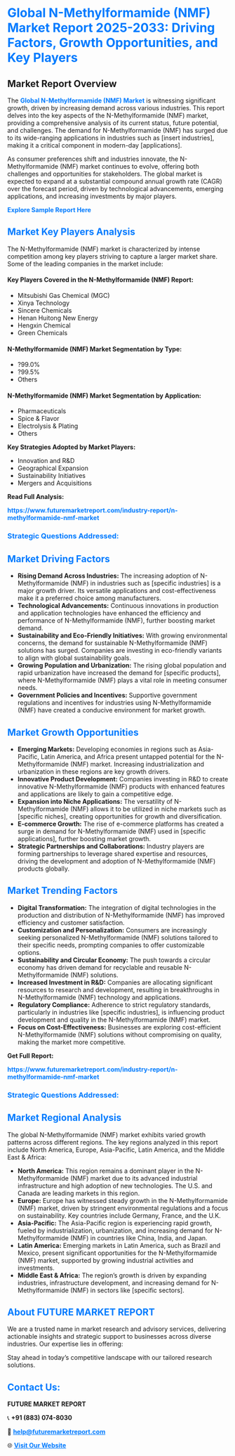 <h1 style="color: #007BFF;">Global N-Methylformamide (NMF) Market Report 2025-2033: Driving Factors, Growth Opportunities, and Key Players</h1>

<section id="overview">
<h2>Market Report Overview</h2>
<p>The <a href="https://www.futuremarketreport.com/industry-report/n-methylformamide-nmf-market" style="color: #007BFF; text-decoration: none;"><strong>Global N-Methylformamide (NMF) Market</strong></a> is witnessing significant growth, driven by increasing demand across various industries. This report delves into the key aspects of the N-Methylformamide (NMF) market, providing a comprehensive analysis of its current status, future potential, and challenges. The demand for N-Methylformamide (NMF) has surged due to its wide-ranging applications in industries such as [insert industries], making it a critical component in modern-day [applications].</p>
<p>As consumer preferences shift and industries innovate, the N-Methylformamide (NMF) market continues to evolve, offering both challenges and opportunities for stakeholders. The global market is expected to expand at a substantial compound annual growth rate (CAGR) over the forecast period, driven by technological advancements, emerging applications, and increasing investments by major players.</p>
</section>

<section id="overview">
<p><a href="https://www.futuremarketreport.com/request-sample/reportId=53444" style="color: #007BFF; text-decoration: none;"><strong>Explore Sample Report Here</strong></a></p>
</section>

<section id="key-players">
<h2 style="color: #007BFF;">Market Key Players Analysis</h2>
<p>The N-Methylformamide (NMF) market is characterized by intense competition among key players striving to capture a larger market share. Some of the leading companies in the market include:</p>
<h4>Key Players Covered in the N-Methylformamide (NMF) Report:</h4>
<ul><li>Mitsubishi Gas Chemical (MGC)</li><li>Xinya Technology</li><li>Sincere Chemicals</li><li>Henan Huitong New Energy</li><li>Hengxin Chemical</li><li>Green Chemicals</li></ul>
<h4>N-Methylformamide (NMF) Market Segmentation by Type:</h4>
<ul><li>?99.0%</li><li>?99.5%</li><li>Others</li></ul>

<h4>N-Methylformamide (NMF) Market Segmentation by Application:</h4>
<ul><li>Pharmaceuticals</li><li>Spice &amp; Flavor</li><li>Electrolysis &amp; Plating</li><li>Others</li></ul>
<p><strong>Key Strategies Adopted by Market Players:</strong></p>
<ul>
<li>Innovation and R&D</li>
<li>Geographical Expansion</li>
<li>Sustainability Initiatives</li>
<li>Mergers and Acquisitions</li>
</ul>
</section>

<section>
<p><strong>Read Full Analysis: </strong></p><a href="https://www.futuremarketreport.com/industry-report/n-methylformamide-nmf-market" style="color: #007BFF; text-decoration: none;"><strong>https://www.futuremarketreport.com/industry-report/n-methylformamide-nmf-market</strong></a>
<h3 style="color: #007BFF;">Strategic Questions Addressed:</h3>
</section>

<section id="driving-factors">
<h2 style="color: #007BFF;">Market Driving Factors</h2>
<ul>
<li><strong>Rising Demand Across Industries:</strong> The increasing adoption of N-Methylformamide (NMF) in industries such as [specific industries] is a major growth driver. Its versatile applications and cost-effectiveness make it a preferred choice among manufacturers.</li>
<li><strong>Technological Advancements:</strong> Continuous innovations in production and application technologies have enhanced the efficiency and performance of N-Methylformamide (NMF), further boosting market demand.</li>
<li><strong>Sustainability and Eco-Friendly Initiatives:</strong> With growing environmental concerns, the demand for sustainable N-Methylformamide (NMF) solutions has surged. Companies are investing in eco-friendly variants to align with global sustainability goals.</li>
<li><strong>Growing Population and Urbanization:</strong> The rising global population and rapid urbanization have increased the demand for [specific products], where N-Methylformamide (NMF) plays a vital role in meeting consumer needs.</li>
<li><strong>Government Policies and Incentives:</strong> Supportive government regulations and incentives for industries using N-Methylformamide (NMF) have created a conducive environment for market growth.</li>
</ul>
</section>

<section id="growth-opportunities">
<h2 style="color: #007BFF;">Market Growth Opportunities</h2>
<ul>
<li><strong>Emerging Markets:</strong> Developing economies in regions such as Asia-Pacific, Latin America, and Africa present untapped potential for the N-Methylformamide (NMF) market. Increasing industrialization and urbanization in these regions are key growth drivers.</li>
<li><strong>Innovative Product Development:</strong> Companies investing in R&D to create innovative N-Methylformamide (NMF) products with enhanced features and applications are likely to gain a competitive edge.</li>
<li><strong>Expansion into Niche Applications:</strong> The versatility of N-Methylformamide (NMF) allows it to be utilized in niche markets such as [specific niches], creating opportunities for growth and diversification.</li>
<li><strong>E-commerce Growth:</strong> The rise of e-commerce platforms has created a surge in demand for N-Methylformamide (NMF) used in [specific applications], further boosting market growth.</li>
<li><strong>Strategic Partnerships and Collaborations:</strong> Industry players are forming partnerships to leverage shared expertise and resources, driving the development and adoption of N-Methylformamide (NMF) products globally.</li>
</ul>
</section>

<section id="trending-factors">
<h2 style="color: #007BFF;">Market Trending Factors</h2>
<ul>
<li><strong>Digital Transformation:</strong> The integration of digital technologies in the production and distribution of N-Methylformamide (NMF) has improved efficiency and customer satisfaction.</li>
<li><strong>Customization and Personalization:</strong> Consumers are increasingly seeking personalized N-Methylformamide (NMF) solutions tailored to their specific needs, prompting companies to offer customizable options.</li>
<li><strong>Sustainability and Circular Economy:</strong> The push towards a circular economy has driven demand for recyclable and reusable N-Methylformamide (NMF) solutions.</li>
<li><strong>Increased Investment in R&D:</strong> Companies are allocating significant resources to research and development, resulting in breakthroughs in N-Methylformamide (NMF) technology and applications.</li>
<li><strong>Regulatory Compliance:</strong> Adherence to strict regulatory standards, particularly in industries like [specific industries], is influencing product development and quality in the N-Methylformamide (NMF) market.</li>
<li><strong>Focus on Cost-Effectiveness:</strong> Businesses are exploring cost-efficient N-Methylformamide (NMF) solutions without compromising on quality, making the market more competitive.</li>
</ul>
</section>

<section>
<p><strong>Get Full Report: </strong></p><a href="https://www.futuremarketreport.com/industry-report/n-methylformamide-nmf-market" style="color: #007BFF; text-decoration: none;"><strong>https://www.futuremarketreport.com/industry-report/n-methylformamide-nmf-market</strong></a>
<h3 style="color: #007BFF;">Strategic Questions Addressed:</h3>
</section>


<section id="regional-analysis">
<h2 style="color: #007BFF;">Market Regional Analysis</h2>
<p>The global N-Methylformamide (NMF) market exhibits varied growth patterns across different regions. The key regions analyzed in this report include North America, Europe, Asia-Pacific, Latin America, and the Middle East & Africa:</p>
<ul>
<li><strong>North America:</strong> This region remains a dominant player in the N-Methylformamide (NMF) market due to its advanced industrial infrastructure and high adoption of new technologies. The U.S. and Canada are leading markets in this region.</li>
<li><strong>Europe:</strong> Europe has witnessed steady growth in the N-Methylformamide (NMF) market, driven by stringent environmental regulations and a focus on sustainability. Key countries include Germany, France, and the U.K.</li>
<li><strong>Asia-Pacific:</strong> The Asia-Pacific region is experiencing rapid growth, fueled by industrialization, urbanization, and increasing demand for N-Methylformamide (NMF) in countries like China, India, and Japan.</li>
<li><strong>Latin America:</strong> Emerging markets in Latin America, such as Brazil and Mexico, present significant opportunities for the N-Methylformamide (NMF) market, supported by growing industrial activities and investments.</li>
<li><strong>Middle East & Africa:</strong> The region’s growth is driven by expanding industries, infrastructure development, and increasing demand for N-Methylformamide (NMF) in sectors like [specific sectors].</li>
</ul>
</section>

<footer>
<h2 style="color: #007BFF;">About FUTURE MARKET REPORT</h2>
<p>We are a trusted name in market research and advisory services, delivering actionable insights and strategic support to businesses across diverse industries. Our expertise lies in offering:</p>

<p>Stay ahead in today’s competitive landscape with our tailored research solutions.</p>

<h2 style="color: #007BFF;">Contact Us:</h2>
<p><strong>FUTURE MARKET REPORT</strong></p>
<p>📞 <strong>+91 (883) 074-8030</strong></p>
<p>📧 <strong><a href="mailto:help@futuremarketreport.com" style="color: #007BFF;">help@futuremarketreport.com</a></strong></p>
<p>🌐 <strong><a href="https://www.futuremarketreport.com/" style="color: #007BFF;">Visit Our Website</a></strong></p>
</footer>